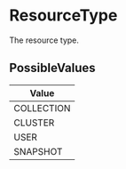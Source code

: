 # ResourceType

The resource type.

## PossibleValues
|Value |
|------------ |
|COLLECTION |
|CLUSTER |
|USER |
|SNAPSHOT |




